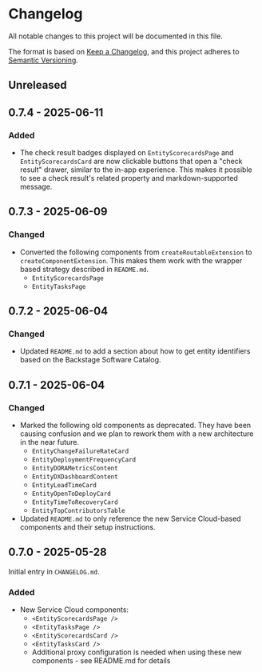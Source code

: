 # Changelog

All notable changes to this project will be documented in this file.

The format is based on [Keep a Changelog](https://keepachangelog.com/en/1.1.0/),
and this project adheres to [Semantic Versioning](https://semver.org/spec/v2.0.0.html).

## Unreleased

## 0.7.4 - 2025-06-11

### Added

- The check result badges displayed on `EntityScorecardsPage` and `EntityScorecardsCard` are now clickable buttons that open a "check result" drawer, similar to the in-app experience. This makes it possible to see a check result's related property and markdown-supported message.

## 0.7.3 - 2025-06-09

### Changed

- Converted the following components from `createRoutableExtension` to `createComponentExtension`. This makes them work with the wrapper based strategy described in `README.md`.
  - `EntityScorecardsPage`
  - `EntityTasksPage`

## 0.7.2 - 2025-06-04

### Changed

- Updated `README.md` to add a section about how to get entity identifiers based on the Backstage Software Catalog.

## 0.7.1 - 2025-06-04

### Changed

- Marked the following old components as deprecated. They have been causing confusion and we plan to rework them with a new architecture in the near future.
  - `EntityChangeFailureRateCard`
  - `EntityDeploymentFrequencyCard`
  - `EntityDORAMetricsContent`
  - `EntityDXDashboardContent`
  - `EntityLeadTimeCard`
  - `EntityOpenToDeployCard`
  - `EntityTimeToRecoveryCard`
  - `EntityTopContributorsTable`
- Updated `README.md` to only reference the new Service Cloud-based components and their setup instructions.

## 0.7.0 - 2025-05-28

Initial entry in `CHANGELOG.md`.

### Added

- New Service Cloud components:
  - `<EntityScorecardsPage />`
  - `<EntityTasksPage />`
  - `<EntityScorecardsCard />`
  - `<EntityTasksCard />`
  - Additional proxy configuration is needed when using these new components - see README.md for details
